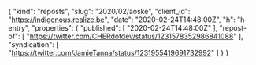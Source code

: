 {
  "kind": "reposts",
  "slug": "2020/02/aoske",
  "client_id": "https://indigenous.realize.be",
  "date": "2020-02-24T14:48:00Z",
  "h": "h-entry",
  "properties": {
    "published": [
      "2020-02-24T14:48:00Z"
    ],
    "repost-of": [
      "https://twitter.com/CHERdotdev/status/1231578352986841088"
    ],
    "syndication": [
      "https://twitter.com/JamieTanna/status/1231955419691732992"
    ]
  }
}
